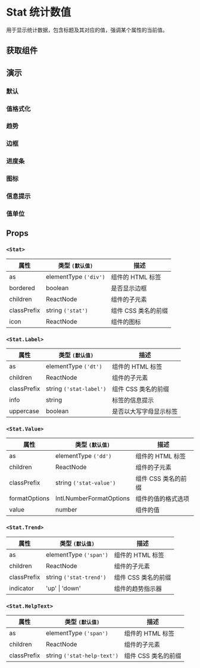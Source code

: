 # Stat 统计数值

用于显示统计数据，包含标题及其对应的值，强调某个属性的当前值。

## 获取组件

<!--{include:<import-guide>}-->

## 演示

### 默认

<!--{include:`basic.md`}-->

### 值格式化

<!--{include:`format-options.md`}-->

### 趋势

<!--{include:`trend.md`}-->

### 边框

<!--{include:`bordered.md`}-->

### 进度条

<!--{include:`progress-bar.md`}-->

### 图标

<!--{include:`icon.md`}-->

### 信息提示

<!--{include:`info-tip.md`}-->

### 值单位

<!--{include:`value-unit.md`}-->

## Props

### `<Stat>`

| 属性        | 类型 `(默认值)`      | 描述                |
| ----------- | -------------------- | ------------------- |
| as          | elementType `('div')` | 组件的 HTML 标签    |
| bordered    | boolean              | 是否显示边框        |
| children    | ReactNode            | 组件的子元素        |
| classPrefix | string `('stat')`    | 组件 CSS 类名的前缀 |
| icon        | ReactNode            | 组件的图标          |

### `<Stat.Label>`

| 属性        | 类型 `(默认值)`         | 描述                   |
| ----------- | ----------------------- | ---------------------- |
| as          | elementType `('dt')`    | 组件的 HTML 标签       |
| children    | ReactNode               | 组件的子元素           |
| classPrefix | string `('stat-label')` | 组件 CSS 类名的前缀    |
| info        | string                  | 标签的信息提示         |
| uppercase   | boolean                 | 是否以大写字母显示标签 |

### `<Stat.Value>`

| 属性          | 类型 `(默认值)`          | 描述                |
| ------------- | ------------------------ | ------------------- |
| as            | elementType `('dd')`     | 组件的 HTML 标签    |
| children      | ReactNode                | 组件的子元素        |
| classPrefix   | string `('stat-value')`  | 组件 CSS 类名的前缀 |
| formatOptions | Intl.NumberFormatOptions | 组件的值的格式选项  |
| value         | number                   | 组件的值            |

### `<Stat.Trend>`

| 属性        | 类型 `(默认值)`         | 描述                |
| ----------- | ----------------------- | ------------------- |
| as          | elementType `('span')`  | 组件的 HTML 标签    |
| children    | ReactNode               | 组件的子元素        |
| classPrefix | string `('stat-trend')` | 组件 CSS 类名的前缀 |
| indicator   | 'up' \| 'down'          | 组件的趋势指示器    |

### `<Stat.HelpText>`

| 属性        | 类型 `(默认值)`             | 描述                |
| ----------- | --------------------------- | ------------------- |
| as          | elementType `('span')`      | 组件的 HTML 标签    |
| children    | ReactNode                   | 组件的子元素        |
| classPrefix | string `('stat-help-text')` | 组件 CSS 类名的前缀 |
